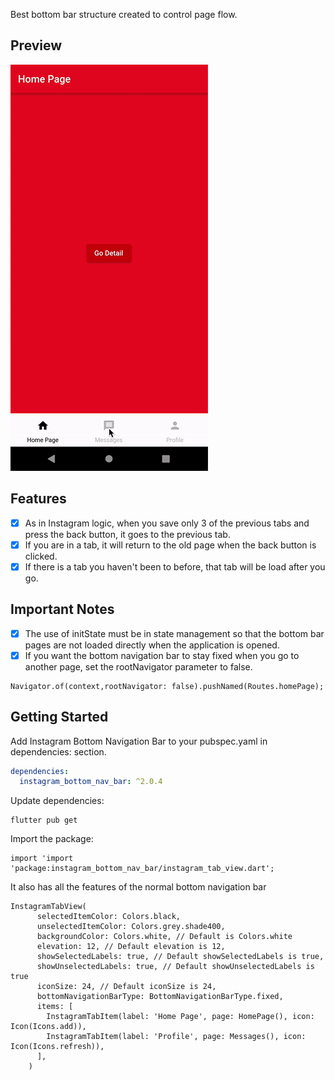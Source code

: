 Best bottom bar structure created to control page flow.

## Preview

![Bottom Bar](gifs/bottomBar.gif) 

## Features

- [x] As in Instagram logic, when you save only 3 of the previous tabs and press the back button, it
  goes to the previous tab.
- [x] If you are in a tab, it will return to the old page when the back button is clicked.
- [x] If there is a tab you haven't been to before, that tab will be load after you go.

## Important Notes

- [x] The use of initState must be in state management so that the bottom bar pages are not loaded
  directly when the application is opened.
- [x] If you want the bottom navigation bar to stay fixed when you go to another page, set the
  rootNavigator parameter to false.

```
Navigator.of(context,rootNavigator: false).pushNamed(Routes.homePage);
```

## Getting Started

Add Instagram Bottom Navigation Bar to your pubspec.yaml in dependencies: section.

```yaml
dependencies:
  instagram_bottom_nav_bar: ^2.0.4
```

Update dependencies:

```
flutter pub get
```

Import the package:

```
import 'import 'package:instagram_bottom_nav_bar/instagram_tab_view.dart';
```

It also has all the features of the normal bottom navigation bar

```
InstagramTabView(
      selectedItemColor: Colors.black,
      unselectedItemColor: Colors.grey.shade400,
      backgroundColor: Colors.white, // Default is Colors.white
      elevation: 12, // Default elevation is 12,
      showSelectedLabels: true, // Default showSelectedLabels is true,
      showUnselectedLabels: true, // Default showUnselectedLabels is true
      iconSize: 24, // Default iconSize is 24,
      bottomNavigationBarType: BottomNavigationBarType.fixed,
      items: [
        InstagramTabItem(label: 'Home Page', page: HomePage(), icon: Icon(Icons.add)),
        InstagramTabItem(label: 'Profile', page: Messages(), icon: Icon(Icons.refresh)),
      ],
    )
```



